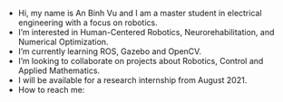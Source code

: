 - Hi, my name is An Binh Vu and I am a master student in electrical engineering with a focus on robotics.
- I’m interested in Human-Centered Robotics, Neurorehabilitation, and Numerical Optimization.
- I’m currently learning ROS, Gazebo and OpenCV.
- I’m looking to collaborate on projects about Robotics, Control and Applied Mathematics.
- I will be available for a research internship from August 2021.
- How to reach me: 

<!---
Binhcore/Binhcore is a ✨ special ✨ repository because its `README.md` (this file) appears on your GitHub profile.
You can click the Preview link to take a look at your changes.
--->
